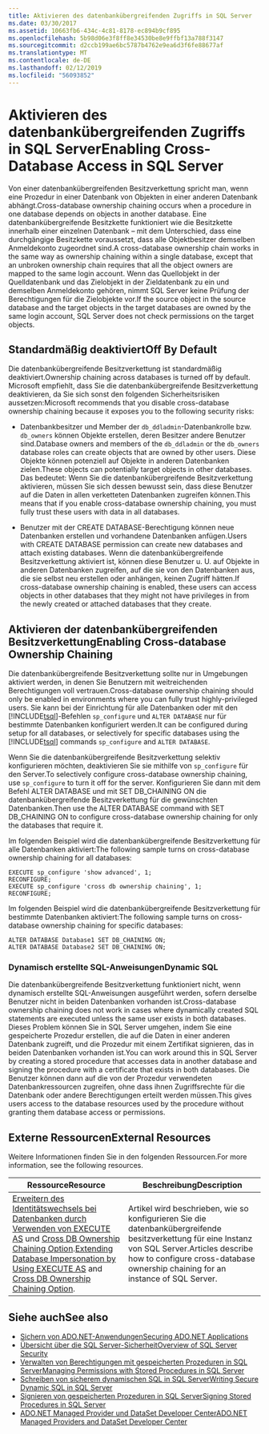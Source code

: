 ```yaml
---
title: Aktivieren des datenbankübergreifenden Zugriffs in SQL Server
ms.date: 03/30/2017
ms.assetid: 10663fb6-434c-4c81-8178-ec894b9cf895
ms.openlocfilehash: 5b98d06e3f8ff8e34530be8e9ffbf13a788f3147
ms.sourcegitcommit: d2ccb199ae6bc5787b4762e9ea6d3f6fe88677af
ms.translationtype: MT
ms.contentlocale: de-DE
ms.lasthandoff: 02/12/2019
ms.locfileid: "56093852"
---
```

# <a name="enabling-cross-database-access-in-sql-server"></a><span data-ttu-id="01129-102">Aktivieren des datenbankübergreifenden Zugriffs in SQL Server</span><span class="sxs-lookup"><span data-stu-id="01129-102">Enabling Cross-Database Access in SQL Server</span></span>
<span data-ttu-id="01129-103">Von einer datenbankübergreifenden Besitzverkettung spricht man, wenn eine Prozedur in einer Datenbank von Objekten in einer anderen Datenbank abhängt.</span><span class="sxs-lookup"><span data-stu-id="01129-103">Cross-database ownership chaining occurs when a procedure in one database depends on objects in another database.</span></span> <span data-ttu-id="01129-104">Eine datenbankübergreifende Besitzkette funktioniert wie die Besitzkette innerhalb einer einzelnen Datenbank – mit dem Unterschied, dass eine durchgängige Besitzkette voraussetzt, dass alle Objektbesitzer demselben Anmeldekonto zugeordnet sind.</span><span class="sxs-lookup"><span data-stu-id="01129-104">A cross-database ownership chain works in the same way as ownership chaining within a single database, except that an unbroken ownership chain requires that all the object owners are mapped to the same login account.</span></span> <span data-ttu-id="01129-105">Wenn das Quellobjekt in der Quelldatenbank und das Zielobjekt in der Zieldatenbank zu ein und demselben Anmeldekonto gehören, nimmt SQL Server keine Prüfung der Berechtigungen für die Zielobjekte vor.</span><span class="sxs-lookup"><span data-stu-id="01129-105">If the source object in the source database and the target objects in the target databases are owned by the same login account, SQL Server does not check permissions on the target objects.</span></span>  
  
## <a name="off-by-default"></a><span data-ttu-id="01129-106">Standardmäßig deaktiviert</span><span class="sxs-lookup"><span data-stu-id="01129-106">Off By Default</span></span>  
 <span data-ttu-id="01129-107">Die datenbankübergreifende Besitzverkettung ist standardmäßig deaktiviert.</span><span class="sxs-lookup"><span data-stu-id="01129-107">Ownership chaining across databases is turned off by default.</span></span> <span data-ttu-id="01129-108">Microsoft empfiehlt, dass Sie die datenbankübergreifende Besitzverkettung deaktivieren, da Sie sich sonst den folgenden Sicherheitsrisiken aussetzen:</span><span class="sxs-lookup"><span data-stu-id="01129-108">Microsoft recommends that you disable cross-database ownership chaining because it exposes you to the following security risks:</span></span>  
  
-   <span data-ttu-id="01129-109">Datenbankbesitzer und Member der `db_ddladmin`-Datenbankrolle bzw. `db_owners` können Objekte erstellen, deren Besitzer andere Benutzer sind.</span><span class="sxs-lookup"><span data-stu-id="01129-109">Database owners and members of the `db_ddladmin` or the `db_owners` database roles can create objects that are owned by other users.</span></span> <span data-ttu-id="01129-110">Diese Objekte können potenziell auf Objekte in anderen Datenbanken zielen.</span><span class="sxs-lookup"><span data-stu-id="01129-110">These objects can potentially target objects in other databases.</span></span> <span data-ttu-id="01129-111">Das bedeutet: Wenn Sie die datenbankübergreifende Besitzverkettung aktivieren, müssen Sie sich dessen bewusst sein, dass diese Benutzer auf die Daten in allen verketteten Datenbanken zugreifen können.</span><span class="sxs-lookup"><span data-stu-id="01129-111">This means that if you enable cross-database ownership chaining, you must fully trust these users with data in all databases.</span></span>  
  
-   <span data-ttu-id="01129-112">Benutzer mit der CREATE DATABASE-Berechtigung können neue Datenbanken erstellen und vorhandene Datenbanken anfügen.</span><span class="sxs-lookup"><span data-stu-id="01129-112">Users with CREATE DATABASE permission can create new databases and attach existing databases.</span></span> <span data-ttu-id="01129-113">Wenn die datenbankübergreifende Besitzverkettung aktiviert ist, können diese Benutzer u. U. auf Objekte in anderen Datenbanken zugreifen, auf die sie von den Datenbanken aus, die sie selbst neu erstellen oder anhängen, keinen Zugriff hätten.</span><span class="sxs-lookup"><span data-stu-id="01129-113">If cross-database ownership chaining is enabled, these users can access objects in other databases that they might not have privileges in from the newly created or attached databases that they create.</span></span>  
  
## <a name="enabling-cross-database-ownership-chaining"></a><span data-ttu-id="01129-114">Aktivieren der datenbankübergreifenden Besitzverkettung</span><span class="sxs-lookup"><span data-stu-id="01129-114">Enabling Cross-database Ownership Chaining</span></span>  
 <span data-ttu-id="01129-115">Die datenbankübergreifende Besitzverkettung sollte nur in Umgebungen aktiviert werden, in denen Sie Benutzern mit weitreichenden Berechtigungen voll vertrauen.</span><span class="sxs-lookup"><span data-stu-id="01129-115">Cross-database ownership chaining should only be enabled in environments where you can fully trust highly-privileged users.</span></span> <span data-ttu-id="01129-116">Sie kann bei der Einrichtung für alle Datenbanken oder mit den [!INCLUDE[tsql](../../../../../includes/tsql-md.md)]-Befehlen `sp_configure` und `ALTER DATABASE` nur für bestimmte Datenbanken konfiguriert werden.</span><span class="sxs-lookup"><span data-stu-id="01129-116">It can be configured during setup for all databases, or selectively for specific databases using the [!INCLUDE[tsql](../../../../../includes/tsql-md.md)] commands `sp_configure` and `ALTER DATABASE`.</span></span>  
  
 <span data-ttu-id="01129-117">Wenn Sie die datenbankübergreifende Besitzverkettung selektiv konfigurieren möchten, deaktivieren Sie sie mithilfe von `sp_configure` für den Server.</span><span class="sxs-lookup"><span data-stu-id="01129-117">To selectively configure cross-database ownership chaining, use `sp_configure` to turn it off for the server.</span></span> <span data-ttu-id="01129-118">Konfigurieren Sie dann mit dem Befehl ALTER DATABASE und mit SET DB_CHAINING ON die datenbankübergreifende Besitzverkettung für die gewünschten Datenbanken.</span><span class="sxs-lookup"><span data-stu-id="01129-118">Then use the ALTER DATABASE command with SET DB_CHAINING ON to configure cross-database ownership chaining for only the databases that require it.</span></span>  
  
 <span data-ttu-id="01129-119">Im folgenden Beispiel wird die datenbankübergreifende Besitzverkettung für alle Datenbanken aktiviert:</span><span class="sxs-lookup"><span data-stu-id="01129-119">The following sample turns on cross-database ownership chaining for all databases:</span></span>  
  
```  
EXECUTE sp_configure 'show advanced', 1;  
RECONFIGURE;  
EXECUTE sp_configure 'cross db ownership chaining', 1;  
RECONFIGURE;  
```  
  
 <span data-ttu-id="01129-120">Im folgenden Beispiel wird die datenbankübergreifende Besitzverkettung für bestimmte Datenbanken aktiviert:</span><span class="sxs-lookup"><span data-stu-id="01129-120">The following sample turns on cross-database ownership chaining for specific databases:</span></span>  
  
```  
ALTER DATABASE Database1 SET DB_CHAINING ON;  
ALTER DATABASE Database2 SET DB_CHAINING ON;  
```  
  
### <a name="dynamic-sql"></a><span data-ttu-id="01129-121">Dynamisch erstellte SQL-Anweisungen</span><span class="sxs-lookup"><span data-stu-id="01129-121">Dynamic SQL</span></span>  
 <span data-ttu-id="01129-122">Die datenbankübergreifende Besitzverkettung funktioniert nicht, wenn dynamisch erstellte SQL-Anweisungen ausgeführt werden, sofern derselbe Benutzer nicht in beiden Datenbanken vorhanden ist.</span><span class="sxs-lookup"><span data-stu-id="01129-122">Cross-database ownership chaining does not work in cases where dynamically created SQL statements are executed unless the same user exists in both databases.</span></span> <span data-ttu-id="01129-123">Dieses Problem können Sie in SQL Server umgehen, indem Sie eine gespeicherte Prozedur erstellen, die auf die Daten in einer anderen Datenbank zugreift, und die Prozedur mit einem Zertifikat signieren, das in beiden Datenbanken vorhanden ist.</span><span class="sxs-lookup"><span data-stu-id="01129-123">You can work around this in SQL Server by creating a stored procedure that accesses data in another database and signing the procedure with a certificate that exists in both databases.</span></span> <span data-ttu-id="01129-124">Die Benutzer können dann auf die von der Prozedur verwendeten Datenbankressourcen zugreifen, ohne dass ihnen Zugriffsrechte für die Datenbank oder andere Berechtigungen erteilt werden müssen.</span><span class="sxs-lookup"><span data-stu-id="01129-124">This gives users access to the database resources used by the procedure without granting them database access or permissions.</span></span>  
  
## <a name="external-resources"></a><span data-ttu-id="01129-125">Externe Ressourcen</span><span class="sxs-lookup"><span data-stu-id="01129-125">External Resources</span></span>  
 <span data-ttu-id="01129-126">Weitere Informationen finden Sie in den folgenden Ressourcen.</span><span class="sxs-lookup"><span data-stu-id="01129-126">For more information, see the following resources.</span></span>  
  
|<span data-ttu-id="01129-127">Ressource</span><span class="sxs-lookup"><span data-stu-id="01129-127">Resource</span></span>|<span data-ttu-id="01129-128">Beschreibung</span><span class="sxs-lookup"><span data-stu-id="01129-128">Description</span></span>|  
|--------------|-----------------|  
|<span data-ttu-id="01129-129">[Erweitern des Identitätswechsels bei Datenbanken durch Verwenden von EXECUTE AS](https://docs.microsoft.com/previous-versions/sql/sql-server-2008-r2/ms188304(v=sql.105)) und [Cross DB Ownership Chaining Option](/sql/database-engine/configure-windows/cross-db-ownership-chaining-server-configuration-option).</span><span class="sxs-lookup"><span data-stu-id="01129-129">[Extending Database Impersonation by Using EXECUTE AS](https://docs.microsoft.com/previous-versions/sql/sql-server-2008-r2/ms188304(v=sql.105)) and [Cross DB Ownership Chaining Option](/sql/database-engine/configure-windows/cross-db-ownership-chaining-server-configuration-option).</span></span>|<span data-ttu-id="01129-130">Artikel wird beschrieben, wie so konfigurieren Sie die datenbankübergreifende besitzverkettung für eine Instanz von SQL Server.</span><span class="sxs-lookup"><span data-stu-id="01129-130">Articles describe how to configure cross-database ownership chaining for an instance of SQL Server.</span></span>|  
  
## <a name="see-also"></a><span data-ttu-id="01129-131">Siehe auch</span><span class="sxs-lookup"><span data-stu-id="01129-131">See also</span></span>
- [<span data-ttu-id="01129-132">Sichern von ADO.NET-Anwendungen</span><span class="sxs-lookup"><span data-stu-id="01129-132">Securing ADO.NET Applications</span></span>](../../../../../docs/framework/data/adonet/securing-ado-net-applications.md)
- [<span data-ttu-id="01129-133">Übersicht über die SQL Server-Sicherheit</span><span class="sxs-lookup"><span data-stu-id="01129-133">Overview of SQL Server Security</span></span>](../../../../../docs/framework/data/adonet/sql/overview-of-sql-server-security.md)
- [<span data-ttu-id="01129-134">Verwalten von Berechtigungen mit gespeicherten Prozeduren in SQL Server</span><span class="sxs-lookup"><span data-stu-id="01129-134">Managing Permissions with Stored Procedures in SQL Server</span></span>](../../../../../docs/framework/data/adonet/sql/managing-permissions-with-stored-procedures-in-sql-server.md)
- [<span data-ttu-id="01129-135">Schreiben von sicherem dynamischen SQL in SQL Server</span><span class="sxs-lookup"><span data-stu-id="01129-135">Writing Secure Dynamic SQL in SQL Server</span></span>](../../../../../docs/framework/data/adonet/sql/writing-secure-dynamic-sql-in-sql-server.md)
- [<span data-ttu-id="01129-136">Signieren von gespeicherten Prozeduren in SQL Server</span><span class="sxs-lookup"><span data-stu-id="01129-136">Signing Stored Procedures in SQL Server</span></span>](../../../../../docs/framework/data/adonet/sql/signing-stored-procedures-in-sql-server.md)
- [<span data-ttu-id="01129-137">ADO.NET Managed Provider und DataSet Developer Center</span><span class="sxs-lookup"><span data-stu-id="01129-137">ADO.NET Managed Providers and DataSet Developer Center</span></span>](https://go.microsoft.com/fwlink/?LinkId=217917)
